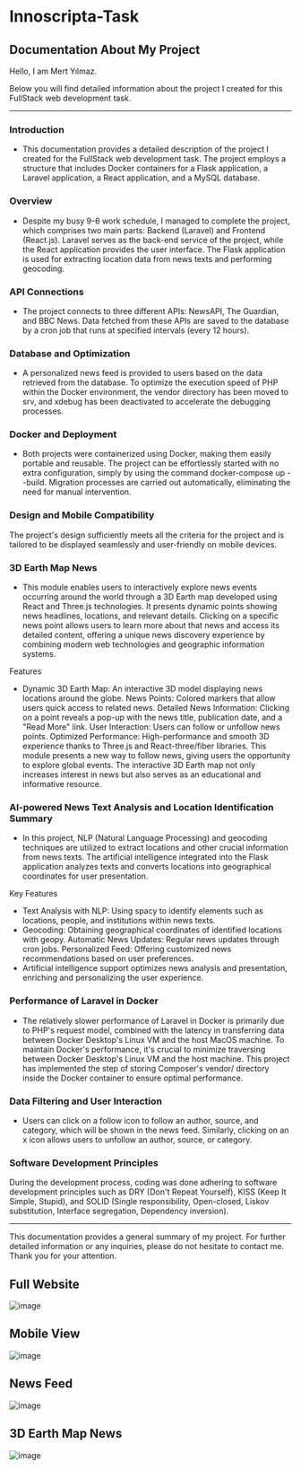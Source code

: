 # Innoscripta-Task

## Documentation About My Project
Hello, I am Mert Yılmaz.

Below you will find detailed information about the project I created for this FullStack web development task.

--------------------------------------------


### Introduction
- This documentation provides a detailed description of the project I created for the FullStack web development task. The project employs a structure that includes Docker containers for a Flask application, a Laravel application, a React application, and a MySQL database.

### Overview
- Despite my busy 9-6 work schedule, I managed to complete the project, which comprises two main parts: Backend (Laravel) and Frontend (React.js). Laravel serves as the back-end service of the project, while the React application provides the user interface. The Flask application is used for extracting location data from news texts and performing geocoding.

### API Connections
- The project connects to three different APIs: NewsAPI, The Guardian, and BBC News. Data fetched from these APIs are saved to the database by a cron job that runs at specified intervals (every 12 hours).

### Database and Optimization
- A personalized news feed is provided to users based on the data retrieved from the database. To optimize the execution speed of PHP within the Docker environment, the vendor directory has been moved to srv, and xdebug has been deactivated to accelerate the debugging processes.

### Docker and Deployment
- Both projects were containerized using Docker, making them easily portable and reusable. The project can be effortlessly started with no extra configuration, simply by using the command docker-compose up --build. Migration processes are carried out automatically, eliminating the need for manual intervention.

### Design and Mobile Compatibility
The project's design sufficiently meets all the criteria for the project and is tailored to be displayed seamlessly and user-friendly on mobile devices.


### 3D Earth Map News
- This module enables users to interactively explore news events occurring around the world through a 3D Earth map developed using React and Three.js technologies. It presents dynamic points showing news headlines, locations, and relevant details. Clicking on a specific news point allows users to learn more about that news and access its detailed content, offering a unique news discovery experience by combining modern web technologies and geographic information systems.

Features
- Dynamic 3D Earth Map: An interactive 3D model displaying news locations around the globe.
News Points: Colored markers that allow users quick access to related news.
Detailed News Information: Clicking on a point reveals a pop-up with the news title, publication date, and a "Read More" link.
User Interaction: Users can follow or unfollow news points.
Optimized Performance: High-performance and smooth 3D experience thanks to Three.js and React-three/fiber libraries.
This module presents a new way to follow news, giving users the opportunity to explore global events. The interactive 3D Earth map not only increases interest in news but also serves as an educational and informative resource.


### AI-powered News Text Analysis and Location Identification Summary
- In this project, NLP (Natural Language Processing) and geocoding techniques are utilized to extract locations and other crucial information from news texts. The artificial intelligence integrated into the Flask application analyzes texts and converts locations into geographical coordinates for user presentation.

Key Features
- Text Analysis with NLP: Using spacy to identify elements such as locations, people, and institutions within news texts.
- Geocoding: Obtaining geographical coordinates of identified locations with geopy.
Automatic News Updates: Regular news updates through cron jobs.
Personalized Feed: Offering customized news recommendations based on user preferences.
- Artificial intelligence support optimizes news analysis and presentation, enriching and personalizing the user experience.

### Performance of Laravel in Docker
- The relatively slower performance of Laravel in Docker is primarily due to PHP's request model, combined with the latency in transferring data between Docker Desktop's Linux VM and the host MacOS machine. To maintain Docker's performance, it's crucial to minimize traversing between Docker Desktop's Linux VM and the host machine. This project has implemented the step of storing Composer's vendor/ directory inside the Docker container to ensure optimal performance.

### Data Filtering and User Interaction
- Users can click on a follow icon to follow an author, source, and category, which will be shown in the news feed. Similarly, clicking on an x icon allows users to unfollow an author, source, or category.

### Software Development Principles
During the development process, coding was done adhering to software development principles such as DRY (Don't Repeat Yourself), KISS (Keep It Simple, Stupid), and SOLID (Single responsibility, Open-closed, Liskov substitution, Interface segregation, Dependency inversion).
****
This documentation provides a general summary of my project. For further detailed information or any inquiries, please do not hesitate to contact me. Thank you for your attention.



## Full Website

![image](./documantation/screencapture-localhost-3000-2024-03-19-13_58_57.png)

## Mobile View

![image](./documantation/screencapture-localhost-3000-2024-03-19-14_31_32.png)

## News Feed

![image](./documantation/screencapture-localhost-3000-feed-2024-03-19-14_02_27.png)

## 3D Earth Map News

![image](./documantation/Screenshot-2024-03-19-141124.png)